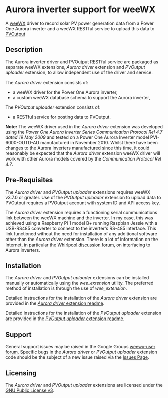# Aurora inverter support for weeWX #

A [weeWX](http://weewx.com/ "WeeWX - Open source software for your weather station") driver to record solar PV power generation data from a Power One Aurora inverter and a weeWX RESTful service to upload this data to [PVOutput](http://pvoutput.org/ "PVOutput.org")

## Description ##

The Aurora inverter driver and PVOutput RESTful service are packaged as separate weeWX extensions, *Aurora driver* extension and *PVOutput uploader* extension, to allow independent use of the driver and service.

The *Aurora driver* extension consists of:
- a weeWX driver for the Power One Aurora inverter,
- a custom weeWX database schema to support the Aurora inverter,

The *PVOutput uploader* extension consists of:
- a RESTful service for posting data to PVOutput.

**Note:** The weeWX driver used in the *Aurora driver* extension was developed using the *Power One Aurora Inverter Series Communication Protocol Rel 4.7 dated 19 May 2009* and tested on a Power One Aurora Inverter model PVI-6000-OUTD-AU manufactured in November 2010. Whilst there have been changes to the Aurora inverters manufactured since this time, it could reasonably be expected that the *Aurora driver* extension weeWX driver will work with other Aurora models covered by the *Communication Protocol Rel 4.7*.

## Pre-Requisites ##

The *Aurora driver* and *PVOutput uploader* extensions requires weeWX v3.7.0 or greater. Use of the *PVOutput uploader* extension to upload data to PVOutput requires a PVOutput account with system ID and API access key.

The *Aurora driver* extension requires a functioning serial communications link between the weeWX machine and the inverter. In my case, this was achieved using a Raspberry Pi 1 model B+ running Raspbian Jessie with a USB-RS485 converter to connect to the inverter's RS-485 interface. This link functioned without the need for installation of any additional software other than the *Aurora driver* extension. There is a lot of information on the Internet, in particular the [Whirlpool discussion forum](http://forums.whirlpool.net.au/ "Whirlpool discussion forum"), on interfacing to Aurora inverters.

## Installation ##

The *Aurora driver* and *PVOutput uploader* extensions can be installed manually or automatically using the *wee_extension* utility. The preferred method of installation is through the use of *wee_extension*.

Detailed instructions for the installation of the *Aurora driver* extension are provided in the [*Aurora driver* extension readme](https://github.com/gjr80/weewx-aurora/blob/master/driver/readme.md). 

Detailed instructions for the installation of the *PVOutput uploader* extension are provided in the [*PVOutput uploader* extension readme](https://github.com/gjr80/weewx-aurora/blob/master/pvoutput/readme.md). 

## Support ##

General support issues may be raised in the Google Groups [weewx-user forum](https://groups.google.com/group/weewx-user "Google Groups weewx-user forum"). Specific bugs in the *Aurora driver* or *PVOutput uploader* extension code should be the subject of a new issue raised via the [Issues Page](https://github.com/gjr80/weewx-aurora/issues "Aurora extension issues").
 
## Licensing ##

The *Aurora driver* and *PVOutput uploader* extensions are licensed under the [GNU Public License v3](https://github.com/gjr80/weewx-aurora/blob/master/LICENSE "Aurora extension license").

